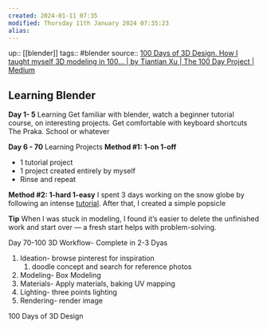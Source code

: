 ```yaml
---
created: 2024-01-11 07:35
modified: Thursday 11th January 2024 07:35:23
alias:
---
```

up::  [[blender]]
tags:: #blender
source:: [100 Days of 3D Design. How I taught myself 3D modeling in 100… | by Tiantian Xu | The 100 Day Project | Medium](https://medium.com/the-100-day-project/100-days-of-3d-4b28a514f3ac)
## Learning Blender

**Day 1- 5** Learning
Get familiar with blender, watch a beginner tutorial course, on interesting projects. Get comfortable with keyboard shortcuts
The Praka. School or whatever

**Day 6 - 70** Learning Projects
**Method #1: 1-on 1-off**

- 1 tutorial project
- 1 project created entirely by myself
- Rinse and repeat

**Method #2: 1-hard 1-easy**
I spent 3 days working on the snow globe by following an intense [tutorial](https://youtu.be/BgMYPGWFzG4). After that, I created a simple popsicle

**Tip**
When I was stuck in modeling, I found it’s easier to delete the unfinished work and start over — a fresh start helps with problem-solving.


Day 70-100
3D Workflow- Complete in 2-3 Dyas
1. Ideation- browse pinterest for inspiration
	1. doodle concept and search for reference photos
2. Modeling- Box Modeling
3. Materials- Apply materials, baking UV mapping
4. Lighting- three points lighting
5. Rendering- render image



100 Days of 3D Design
